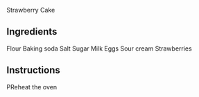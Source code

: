 Strawberry Cake

## Ingredients
Flour
Baking soda
Salt
Sugar
Milk
Eggs
Sour cream
Strawberries

## Instructions
PReheat the oven

